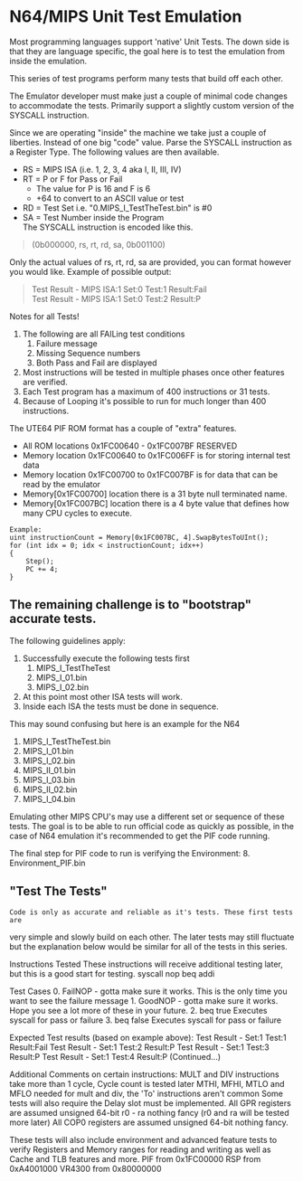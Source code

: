# N64/MIPS Unit Test Emulation

Most programming languages support 'native' Unit Tests. The down side
is that they are language specific, the goal here is to test the 
emulation from inside the emulation. 

This series of test programs perform many tests that build off each other. 

The Emulator developer must make just a couple of minimal code changes to 
accommodate the tests. Primarily support a slightly custom version of the 
SYSCALL instruction. 

Since we are operating "inside" the machine we take just a couple of liberties. 
Instead of one big "code" value. Parse the SYSCALL instruction as a Register 
Type. The following values are then available.

* RS = MIPS ISA (i.e. 1, 2, 3, 4 aka I, II, III, IV)
* RT = P or F for Pass or Fail
  * The value for P is 16 and F is 6 
  * +64 to convert to an ASCII value or test	
* RD = Test Set i.e. "0.MIPS_I_TestTheTest.bin" is #0
* SA = Test Number inside the Program  
The SYSCALL instruction is encoded like this.
> (0b000000, rs, rt, rd, sa, 0b001100)
	
Only the actual values of rs, rt, rd, sa are provided, you can format however you would like.
Example of possible output:  
> Test Result - MIPS ISA:1 Set:0  Test:1  Result:Fail  
> Test Result - MIPS ISA:1 Set:0  Test:2  Result:P  

Notes for all Tests!
1. The following are all FAILing test conditions
   1. Failure message
   2. Missing Sequence numbers
   3. Both Pass and Fail are displayed	
2. Most instructions will be tested in multiple phases once other features are verified.
3. Each Test program has a maximum of 400 instructions or 31 tests.
4. Because of Looping it's possible to run for much longer than 400 instructions.
	
The UTE64 PIF ROM format has a couple of "extra" features.	
* All ROM locations 0x1FC00640 - 0x1FC007BF RESERVED
* Memory location 0x1FC00640 to 0x1FC006FF is for storing internal test data
* Memory location 0x1FC00700 to 0x1FC007BF is for data that can be read by the emulator
*	Memory[0x1FC00700] location there is a 31 byte null terminated name.		
*	Memory[0x1FC007BC] location there is a 4 byte value that defines how many CPU cycles to execute. 

```
Example:
uint instructionCount = Memory[0x1FC007BC, 4].SwapBytesToUInt();
for (int idx = 0; idx < instructionCount; idx++)
{
	Step();
	PC += 4;
}
```

## The remaining challenge is to "bootstrap" accurate tests.  
The following guidelines apply:  
1. Successfully execute the following tests first  
   1. MIPS_I_TestTheTest  
   2. MIPS_I_01.bin  
   3. MIPS_I_02.bin  
2. At this point most other ISA tests will work.
3. Inside each ISA the tests must be done in sequence.  

This may sound confusing but here is an example for the N64
1. MIPS_I_TestTheTest.bin
2. MIPS_I_01.bin
3. MIPS_I_02.bin
4. MIPS_II_01.bin
5. MIPS_I_03.bin
6. MIPS_II_02.bin
7. MIPS_I_04.bin		

Emulating other MIPS CPU's may use a different set or sequence of these tests.
The goal is to be able to run official code as quickly as possible, in the 
case of N64 emulation it's recommended to get the PIF code running. 

The final step for PIF code to run is verifying the Environment:
8. Environment_PIF.bin
	
## "Test The Tests"
	Code is only as accurate and reliable as it's tests. These first tests are 
very simple and slowly build on each other. The later tests may still fluctuate
but the explanation below would be similar for all of the tests in this series.

Instructions Tested
	These instructions will receive additional testing later, but
this is a good start for testing.
		syscall
		nop
		beq
		addi 
		
Test Cases
	0. FailNOP - gotta make sure it works.
		This is the only time you want to see the failure message
	1. GoodNOP - gotta make sure it works.
		Hope you see a lot more of these in your future.
	2. beq true
		Executes syscall for pass or failure
	3. beq false
		Executes syscall for pass or failure
			
Expected Test results (based on example above):
	Test Result - Set:1  Test:1  Result:Fail
	Test Result - Set:1  Test:2  Result:P
	Test Result - Set:1  Test:3  Result:P
	Test Result - Set:1  Test:4  Result:P
	(Continued...)
			
Additional Comments on certain instructions:
	MULT and DIV instructions take more than 1 cycle, Cycle count is tested later
	MTHI, MFHI, MTLO and MFLO needed for mult and div, the 'To' instructions aren't common
	Some tests will also require the Delay slot must be implemented.
	All GPR registers are assumed unsigned 64-bit r0 - ra nothing fancy 
		(r0 and ra will be tested more later)
	All COP0 registers are assumed unsigned 64-bit nothing fancy.

These tests will also include environment and advanced feature tests to verify Registers 
and Memory ranges for reading and writing as well as Cache and TLB features and more.
	PIF from 0x1FC00000
	RSP from 0xA4001000
	VR4300 from 0x80000000
